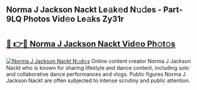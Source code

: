 ## Norma J Jackson Nackt Le𝚊k𝚎d N𝚞𝚍es - Part-9LQ Photos Vid𝚎o Le𝚊ks Zy31r

# <h2><a href="http://fb92xw.evod.top/?m=Norma+J+Jackson+Nackt">🔗 👉🔴 Norma J Jackson Nackt Vid𝚎o Ph𝚘t𝚘s</a></h2>

[![Norma J Jackson Nackt N𝚞d𝚎s](https://i.imgur.com/8V9OHl7.gif)](http://fb92xw.evod.top/?m=Norma+J+Jackson+Nackt)
Online content creator Norma J Jackson Nackt who is known for sharing lifestyle and dance content, including solo and collaborative dance performances and vlogs. Public figures Norma J Jackson Nackt are often subjected to intense scrutiny and public attention. 

